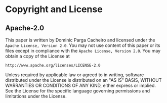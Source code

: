 # Copyright and License

## Apache-2.0

This paper is written by Dominic Parga Cacheiro and licensed under the `Apache License, Version 2.0`.
You may not use content of this paper or its files except in compliance with the `Apache License, Version 2.0`.
You may obtain a copy of the License at

`http://www.apache.org/licenses/LICENSE-2.0`

Unless required by applicable law or agreed to in writing, software distributed under the License is distributed on an "AS IS" BASIS, WITHOUT WARRANTIES OR CONDITIONS OF ANY KIND, either express or implied.
See the License for the specific language governing permissions and limitations under the License.


[cc.org/publicdomain/zero/1.0]: https://creativecommons.org/publicdomain/zero/1.0/legalcode
[cc.org/publicdomain/zero/1.0/summary/de]: https://creativecommons.org/publicdomain/zero/1.0/deed.de
[cc.org/publicdomain/zero/1.0/summary/en]: https://creativecommons.org/publicdomain/zero/1.0/deed.en
[github/latextemplates/scientific-thesis-template]: https://github.com/latextemplates/scientific-thesis-template
